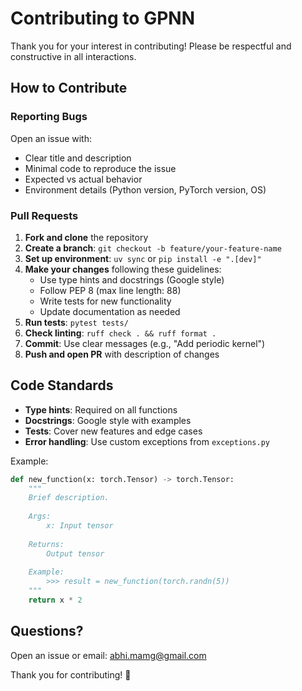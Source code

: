 # Contributing to GPNN

Thank you for your interest in contributing! Please be respectful and constructive in all interactions.

## How to Contribute

### Reporting Bugs

Open an issue with:
- Clear title and description
- Minimal code to reproduce the issue
- Expected vs actual behavior
- Environment details (Python version, PyTorch version, OS)

### Pull Requests

1. **Fork and clone** the repository
2. **Create a branch**: `git checkout -b feature/your-feature-name`
3. **Set up environment**: `uv sync` or `pip install -e ".[dev]"`
4. **Make your changes** following these guidelines:
   - Use type hints and docstrings (Google style)
   - Follow PEP 8 (max line length: 88)
   - Write tests for new functionality
   - Update documentation as needed
5. **Run tests**: `pytest tests/`
6. **Check linting**: `ruff check . && ruff format .`
7. **Commit**: Use clear messages (e.g., "Add periodic kernel")
8. **Push and open PR** with description of changes

## Code Standards

- **Type hints**: Required on all functions
- **Docstrings**: Google style with examples
- **Tests**: Cover new features and edge cases
- **Error handling**: Use custom exceptions from `exceptions.py`

Example:

```python
def new_function(x: torch.Tensor) -> torch.Tensor:
    """
    Brief description.
    
    Args:
        x: Input tensor
    
    Returns:
        Output tensor
    
    Example:
        >>> result = new_function(torch.randn(5))
    """
    return x * 2
```

## Questions?

Open an issue or email: abhi.mamg@gmail.com

Thank you for contributing! 🎉

